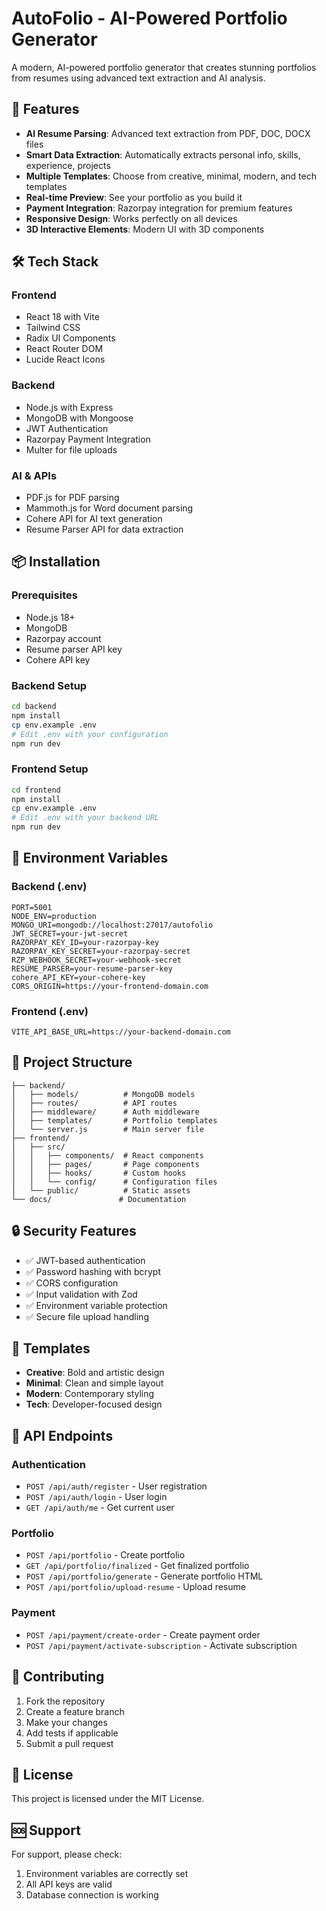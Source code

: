 # AutoFolio - AI-Powered Portfolio Generator

A modern, AI-powered portfolio generator that creates stunning portfolios from resumes using advanced text extraction and AI analysis.

## 🚀 Features

- **AI Resume Parsing**: Advanced text extraction from PDF, DOC, DOCX files
- **Smart Data Extraction**: Automatically extracts personal info, skills, experience, projects
- **Multiple Templates**: Choose from creative, minimal, modern, and tech templates
- **Real-time Preview**: See your portfolio as you build it
- **Payment Integration**: Razorpay integration for premium features
- **Responsive Design**: Works perfectly on all devices
- **3D Interactive Elements**: Modern UI with 3D components

## 🛠️ Tech Stack

### Frontend
- React 18 with Vite
- Tailwind CSS
- Radix UI Components
- React Router DOM
- Lucide React Icons

### Backend
- Node.js with Express
- MongoDB with Mongoose
- JWT Authentication
- Razorpay Payment Integration
- Multer for file uploads

### AI & APIs
- PDF.js for PDF parsing
- Mammoth.js for Word document parsing
- Cohere API for AI text generation
- Resume Parser API for data extraction

## 📦 Installation

### Prerequisites
- Node.js 18+
- MongoDB
- Razorpay account
- Resume parser API key
- Cohere API key

### Backend Setup

```bash
cd backend
npm install
cp env.example .env
# Edit .env with your configuration
npm run dev
```

### Frontend Setup

```bash
cd frontend
npm install
cp env.example .env
# Edit .env with your backend URL
npm run dev
```

## 🔧 Environment Variables

### Backend (.env)
```env
PORT=5001
NODE_ENV=production
MONGO_URI=mongodb://localhost:27017/autofolio
JWT_SECRET=your-jwt-secret
RAZORPAY_KEY_ID=your-razorpay-key
RAZORPAY_KEY_SECRET=your-razorpay-secret
RZP_WEBHOOK_SECRET=your-webhook-secret
RESUME_PARSER=your-resume-parser-key
cohere_API_KEY=your-cohere-key
CORS_ORIGIN=https://your-frontend-domain.com
```

### Frontend (.env)
```env
VITE_API_BASE_URL=https://your-backend-domain.com
```


## 📁 Project Structure

```
├── backend/
│   ├── models/          # MongoDB models
│   ├── routes/          # API routes
│   ├── middleware/      # Auth middleware
│   ├── templates/       # Portfolio templates
│   └── server.js        # Main server file
├── frontend/
│   ├── src/
│   │   ├── components/  # React components
│   │   ├── pages/       # Page components
│   │   ├── hooks/       # Custom hooks
│   │   └── config/      # Configuration files
│   └── public/          # Static assets
└── docs/               # Documentation
```

## 🔒 Security Features

- ✅ JWT-based authentication
- ✅ Password hashing with bcrypt
- ✅ CORS configuration
- ✅ Input validation with Zod
- ✅ Environment variable protection
- ✅ Secure file upload handling

## 🎨 Templates

- **Creative**: Bold and artistic design
- **Minimal**: Clean and simple layout
- **Modern**: Contemporary styling
- **Tech**: Developer-focused design

## 📱 API Endpoints

### Authentication
- `POST /api/auth/register` - User registration
- `POST /api/auth/login` - User login
- `GET /api/auth/me` - Get current user

### Portfolio
- `POST /api/portfolio` - Create portfolio
- `GET /api/portfolio/finalized` - Get finalized portfolio
- `POST /api/portfolio/generate` - Generate portfolio HTML
- `POST /api/portfolio/upload-resume` - Upload resume

### Payment
- `POST /api/payment/create-order` - Create payment order
- `POST /api/payment/activate-subscription` - Activate subscription

## 🤝 Contributing

1. Fork the repository
2. Create a feature branch
3. Make your changes
4. Add tests if applicable
5. Submit a pull request

## 📄 License

This project is licensed under the MIT License.

## 🆘 Support

For support, please check:
1. Environment variables are correctly set
2. All API keys are valid
3. Database connection is working

